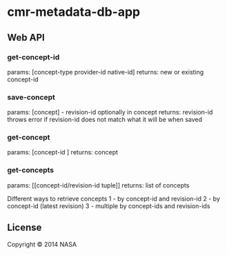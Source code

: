 # cmr-metadata-db-app

## Web API

### get-concept-id
params: [concept-type provider-id native-id]
returns: new or existing concept-id

### save-concept
params: [concept] - revision-id optionally in concept
returns: revision-id
throws error if revision-id does not match what it will be when saved

### get-concept
params: [concept-id <revision-id>]
returns: concept

### get-concepts
params: [[concept-id/revision-id tuple]]
returns: list of concepts 

Different ways to retrieve concepts
1 - by concept-id and revision-id
2 - by concept-id (latest revision)
3 - multiple by concept-ids and revision-ids

## License

Copyright © 2014 NASA
